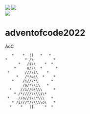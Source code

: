 ![](https://img.shields.io/badge/day%20📅-14-blue) 
![](https://img.shields.io/badge/stars%20⭐-28-yellow)	
![](https://img.shields.io/badge/days%20completed-14-red)	

# adventofcode2022


AoC
```
   *    *  ()   *   *
*        * /\         *
      *   /i\\    *  *
    *     o/\\  *      *
 *       ///\i\    *
     *   /*/o\\  *    *
   *    /i//\*\      *
        /o/*\\i\   *
  *    //i//o\\\\     *
    * /*////\\\\i\*
 *    //o//i\\*\\\   *
   * /i///*/\\\\\o\   *
  *    *   ||     *  *
  ```
